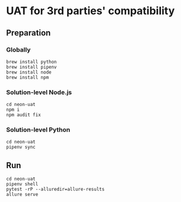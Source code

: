 # UAT for 3rd parties' compatibility

## Preparation
### Globally
```
brew install python
brew install pipenv
brew install node
brew install npm
```

### Solution-level Node.js
```
cd neon-uat
npm i
npm audit fix
```
### Solution-level Python
```
cd neon-uat
pipenv sync
```

## Run
```
cd neon-uat
pipenv shell
pytest -rP --alluredir=allure-results
allure serve
```
